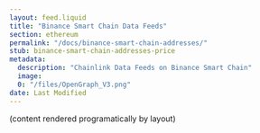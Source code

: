 ```yaml
---
layout: feed.liquid
title: "Binance Smart Chain Data Feeds"
section: ethereum
permalink: "/docs/binance-smart-chain-addresses/"
stub: binance-smart-chain-addresses-price
metadata:
  description: "Chainlink Data Feeds on Binance Smart Chain"
  image:
  0: "/files/OpenGraph_V3.png"
date: Last Modified
---
```

(content rendered programatically by layout)
